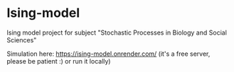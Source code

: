 # Ising-model
Ising model project for subject "Stochastic Processes in Biology and Social Sciences"

Simulation here: https://ising-model.onrender.com/ (it's a free server, please be patient :) or run it locally)
